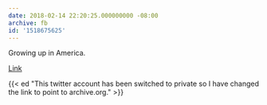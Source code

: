 ```yaml
---
date: 2018-02-14 22:20:25.000000000 -08:00
archive: fb
id: '1518675625'
---
```


Growing up in America. 

[Link](https://web.archive.org/web/20180218055324/https://mobile.twitter.com/Melody_Ball/status/963899789070028800)

{{< ed "This twitter account has been switched to private so I have changed the link to point to archive.org." >}}
